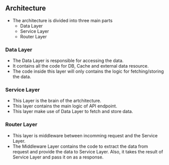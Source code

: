 ## Architecture

-   The architecture is divided into three main parts
    -   Data Layer
    -   Service Layer
    -   Router Layer

### Data Layer

-   The Data Layer is responsible for accessing the data.
-   It contains all the code for DB, Cache and external data resource.
-   The code inside this layer will only contains the logic for fetching/storing the data.

### Service Layer

-   This Layer is the brain of the artchitecture.
-   This layer contains the main logic of API endpoint.
-   This layer make use of Data Layer to fetch and store data.

### Router Layer

-   This layer is middleware between incomming request and the Service Layer.
-   The Middleware Layer contains the code to extract the data from request and provide the data to Service Layer. Also, it takes the result of Service Layer and pass it on as a response.
